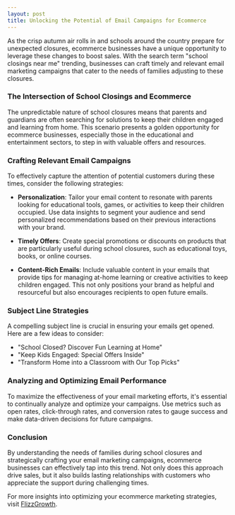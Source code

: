 ```yaml
---
layout: post
title: Unlocking the Potential of Email Campaigns for Ecommerce
---
```


As the crisp autumn air rolls in and schools around the country prepare for unexpected closures, ecommerce businesses have a unique opportunity to leverage these changes to boost sales. With the search term "school closings near me" trending, businesses can craft timely and relevant email marketing campaigns that cater to the needs of families adjusting to these closures.

### The Intersection of School Closings and Ecommerce

The unpredictable nature of school closures means that parents and guardians are often searching for solutions to keep their children engaged and learning from home. This scenario presents a golden opportunity for ecommerce businesses, especially those in the educational and entertainment sectors, to step in with valuable offers and resources.

### Crafting Relevant Email Campaigns

To effectively capture the attention of potential customers during these times, consider the following strategies:

- **Personalization**: Tailor your email content to resonate with parents looking for educational tools, games, or activities to keep their children occupied. Use data insights to segment your audience and send personalized recommendations based on their previous interactions with your brand.

- **Timely Offers**: Create special promotions or discounts on products that are particularly useful during school closures, such as educational toys, books, or online courses.

- **Content-Rich Emails**: Include valuable content in your emails that provide tips for managing at-home learning or creative activities to keep children engaged. This not only positions your brand as helpful and resourceful but also encourages recipients to open future emails.

### Subject Line Strategies

A compelling subject line is crucial in ensuring your emails get opened. Here are a few ideas to consider:

- "School Closed? Discover Fun Learning at Home"
- "Keep Kids Engaged: Special Offers Inside"
- "Transform Home into a Classroom with Our Top Picks"

### Analyzing and Optimizing Email Performance

To maximize the effectiveness of your email marketing efforts, it's essential to continually analyze and optimize your campaigns. Use metrics such as open rates, click-through rates, and conversion rates to gauge success and make data-driven decisions for future campaigns.

### Conclusion

By understanding the needs of families during school closures and strategically crafting your email marketing campaigns, ecommerce businesses can effectively tap into this trend. Not only does this approach drive sales, but it also builds lasting relationships with customers who appreciate the support during challenging times.

For more insights into optimizing your ecommerce marketing strategies, visit [FlizzGrowth](https://flizzgrowth.com).
